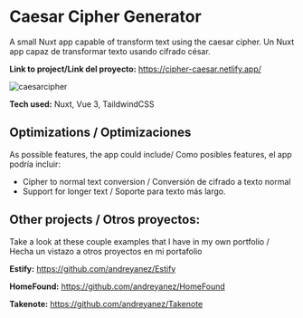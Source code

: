 # Caesar Cipher Generator

A small Nuxt app capable of transform text using the caesar cipher.
Un Nuxt app capaz de transformar texto usando cifrado césar.

**Link to project/Link del proyecto:** https://cipher-caesar.netlify.app/

![caesarcipher](https://user-images.githubusercontent.com/39743205/207199499-97a2a4b8-f8d4-4bed-86d8-6517810c4f4f.PNG)

**Tech used:** Nuxt, Vue 3, TaildwindCSS

## Optimizations / Optimizaciones

As possible features, the app could include/ Como posibles features, el app podría incluir:

- Cipher to normal text conversion / Conversión de cifrado a texto normal
- Support for longer text / Soporte para texto más largo.

## Other projects / Otros proyectos:

Take a look at these couple examples that I have in my own portfolio /
Hecha un vistazo a otros proyectos en mi portafolio

**Estify:** https://github.com/andreyanez/Estify

**HomeFound:** https://github.com/andreyanez/HomeFound

**Takenote:** https://github.com/andreyanez/Takenote
